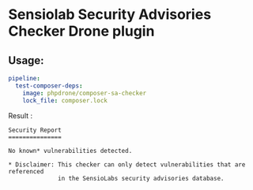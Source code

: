# Sensiolab Security Advisories Checker Drone plugin

## Usage:

```yml
pipeline:
  test-composer-deps:
    image: phpdrone/composer-sa-checker
    lock_file: composer.lock
```

Result :

```
Security Report
===============

No known* vulnerabilities detected.

* Disclaimer: This checker can only detect vulnerabilities that are referenced
              in the SensioLabs security advisories database.

```
